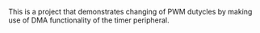 This is a project that demonstrates changing of PWM dutycles by making use of DMA functionality of the timer peripheral.
